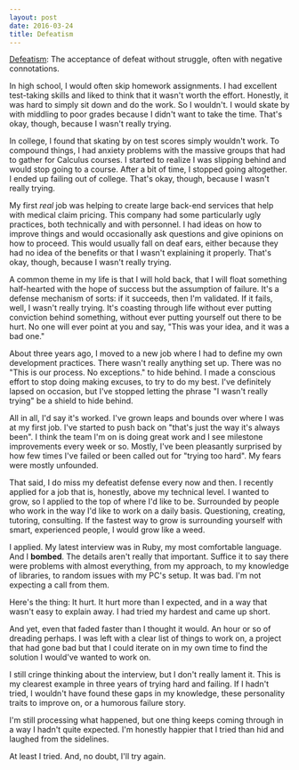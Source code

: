 ```yaml
---
layout: post
date: 2016-03-24
title: Defeatism
---
```


[Defeatism][defeatism_defn]: The acceptance of defeat without struggle, often with negative connotations.

In high school, I would often skip homework assignments. I had excellent test-taking skills and liked to think that it wasn't worth the effort. Honestly, it was hard to simply sit down and do the work. So I wouldn't. I would skate by with middling to poor grades because I didn't want to take the time. That's okay, though, because I wasn't really trying.

In college, I found that skating by on test scores simply wouldn't work. To compound things, I had anxiety problems with the massive groups that had to gather for Calculus courses. I started to realize I was slipping behind and would stop going to a course. After a bit of time, I stopped going altogether. I ended up failing out of college. That's okay, though, because I wasn't really trying.

My first *real* job was helping to create large back-end services that help with medical claim pricing. This company had some particularly ugly practices, both technically and with personnel. I had ideas on how to improve things and would occasionally ask questions and give opinions on how to proceed. This would usually fall on deaf ears, either because they had no idea of the benefits or that I wasn't explaining it properly. That's okay, though, because I wasn't really trying.

A common theme in my life is that I will hold back, that I will float something half-hearted with the hope of success but the assumption of failure. It's a defense mechanism of sorts: if it succeeds, then I'm validated. If it fails, well, I wasn't really trying. It's coasting through life without ever putting conviction behind something, without ever putting yourself out there to be hurt. No one will ever point at you and say, "This was your idea, and it was a bad one."

About three years ago, I moved to a new job where I had to define my own development practices. There wasn't really anything set up. There was no "This is our process. No exceptions." to hide behind. I made a conscious effort to stop doing making excuses, to try to do my best. I've definitely lapsed on occasion, but I've stopped letting the phrase "I wasn't really trying" be a shield to hide behind. 

All in all, I'd say it's worked. I've grown leaps and bounds over where I was at my first job. I've started to push back on "that's just the way it's always been". I think the team I'm on is doing great work and I see milestone improvements every week or so. Mostly, I've been pleasantly surprised by how few times I've failed or been called out for "trying too hard". My fears were mostly unfounded.

That said, I do miss my defeatist defense every now and then. I recently applied for a job that is, honestly, above my technical level. I wanted to grow, so I applied to the top of where I'd like to be. Surrounded by people who work in the way I'd like to work on a daily basis. Questioning, creating, tutoring, consulting. If the fastest way to grow is surrounding yourself with smart, experienced people, I would grow like a weed.

I applied. My latest interview was in Ruby, my most comfortable language. And I **bombed**. The details aren't really that important. Suffice it to say there were problems with almost everything, from my approach, to my knowledge of libraries, to random issues with my PC's setup. It was bad. I'm not expecting a call from them.

Here's the thing: It hurt. It hurt more than I expected, and in a way that wasn't easy to explain away. I had tried my hardest and came up short. 

And yet, even that faded faster than I thought it would. An hour or so of dreading perhaps. I was left with a clear list of things to work on, a project that had gone bad but that I could iterate on in my own time to find the solution I would've wanted to work on.

I still cringe thinking about the interview, but I don't really lament it. This is my clearest example in three years of trying hard and failing. If I hadn't tried, I wouldn't have found these gaps in my knowledge, these personality traits to improve on, or a humorous failure story.

I'm still processing what happened, but one thing keeps coming through in a way I hadn't quite expected. I'm honestly happier that I tried than hid and laughed from the sidelines.

At least I tried. And, no doubt, I'll try again.

[defeatism_defn]: https://en.m.wikipedia.org/wiki/Defeatism
